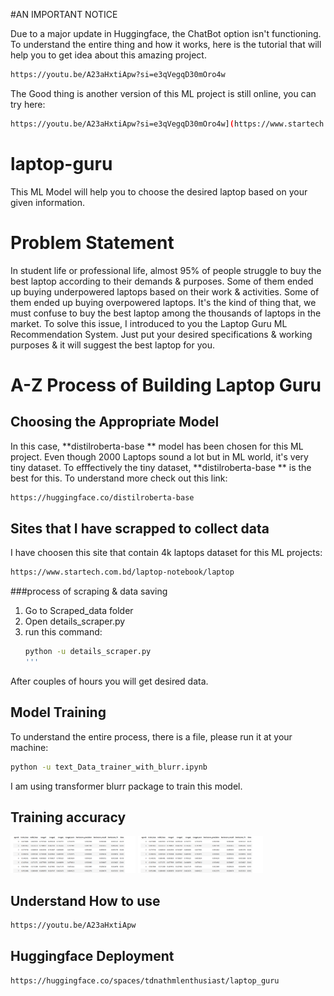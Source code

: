 #AN IMPORTANT NOTICE

Due to a major update in Huggingface, the ChatBot option isn't functioning. To understand the entire thing and how it works, here is the tutorial that will help you to get idea about this amazing project.

```bash
https://youtu.be/A23aHxtiApw?si=e3qVegqD30mOro4w
```

The Good thing is another version of this ML project is still online, you can try here:

```bash
https://youtu.be/A23aHxtiApw?si=e3qVegqD30mOro4w](https://www.startech.com.bd/tool/finder
```

# laptop-guru
This ML Model will help you to choose the desired laptop based on your given information. 

# Problem Statement

In student life or professional life, almost 95% of people struggle to buy the best laptop according to their demands & purposes. Some of them ended up buying underpowered laptops based on their work & activities. Some of them ended up buying overpowered laptops. It's the kind of thing that, we must confuse to buy the best laptop among the thousands of laptops in the market. To solve this issue, I introduced to you the Laptop Guru ML Recommendation System. Just put your desired specifications & working purposes & it will suggest the best laptop for you. 

# A-Z Process of Building Laptop Guru

## Choosing the Appropriate Model

In this case, **distilroberta-base ** model has been chosen for this ML project. Even though 2000 Laptops sound a lot but in ML world, it's very tiny dataset. To efffectively the tiny dataset, **distilroberta-base ** is the best for this. To understand more check out this link:
```bash
https://huggingface.co/distilroberta-base
```
## Sites that I have scrapped to collect data

I have choosen this site that contain 4k laptops dataset for this ML projects:
```bash
https://www.startech.com.bd/laptop-notebook/laptop
```
###process of scraping & data saving
1. Go to Scraped_data folder
2. Open details_scraper.py
3. run this command:
   ```bash
   python -u details_scraper.py
   '''
  After couples of hours you will get desired data. 

## Model Training
To understand the entire process, there is a file, please run it at your machine:
```bash
python -u text_Data_trainer_with_blurr.ipynb
```

I am using transformer blurr package to train this model. 

## Training accuracy
<img src="https://github.com/darkangrycoder/laptop-guru/blob/main/Annotation%202023-10-17%20133222.png" alt="Stage_0_Training_Image" width="200"/>
<img src="https://github.com/darkangrycoder/laptop-guru/blob/main/Annotation%202023-10-17%20133222.png" alt="Stage_0_Training_Image" width="200"/>

## Understand How to use
```bash
https://youtu.be/A23aHxtiApw
```
## Huggingface Deployment
```
https://huggingface.co/spaces/tdnathmlenthusiast/laptop_guru
```
